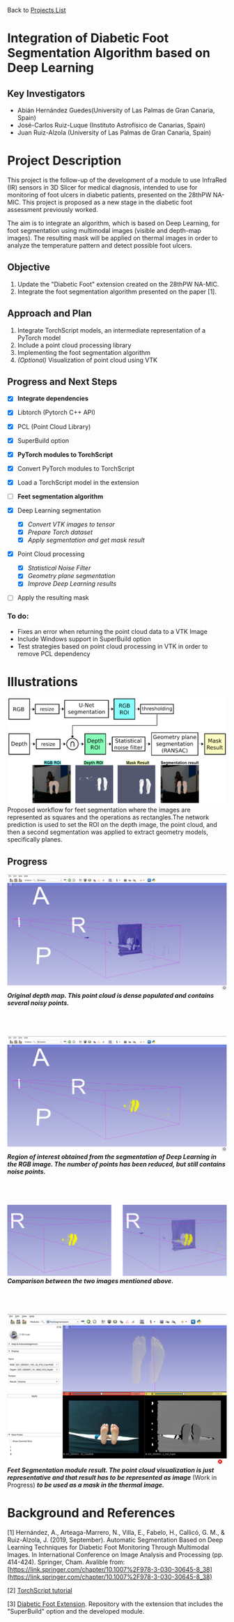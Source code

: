 Back to [Projects List](../../README.md#ProjectsList)

# Integration of Diabetic Foot Segmentation Algorithm based on Deep Learning

## Key Investigators

- Abián Hernández Guedes(University of Las Palmas de Gran Canaria, Spain)
- José-Carlos Ruiz-Luque (Instituto Astrofísico de Canarias, Spain)
- Juan Ruiz-Alzola (University of Las Palmas de Gran Canaria, Spain)


# Project Description

This project is the follow-up of the development of a module to use InfraRed (IR) sensors in 3D Slicer for medical diagnosis, intended to use for monitoring of foot ulcers in diabetic patients, presented on the 28thPW NA-MIC. This project is proposed as a new stage in the diabetic foot assessment previously worked.

The aim is to integrate an algorithm, which is based on Deep Learning, for foot segmentation using multimodal images (visible and depth-map images). The resulting mask will be applied on thermal images in order to analyze the temperature pattern and detect possible foot ulcers.

## Objective

1. Update the "Diabetic Foot" extension created on the 28thPW NA-MIC.
1. Integrate the foot segmentation algorithm presented on the paper [1].

## Approach and Plan

1. Integrate TorchScript models, an intermediate representation of a PyTorch model
1. Include a point cloud processing library
1. Implementing the foot segmentation algorithm
1. *(Optional)* Visualization of point cloud using VTK

## Progress and Next Steps
* [x]  **Integrate dependencies**
  * [x] Libtorch (Pytorch C++ API)
  * [x] PCL (Point Cloud Library) 
  * [x] SuperBuild option
* [x]  **PyTorch modules to TorchScript**
  * [x] Convert PyTorch modules to TorchScript
  * [x] Load a TorchScript model in the extension 
* [ ]  **Feet segmentation algorithm**
  * [x] Deep Learning segmentation
    * [x]  *Convert VTK images to tensor*
    * [x]  *Prepare Torch dataset*
    * [x]  *Apply segmentation and get mask result*
  * [x] Point Cloud processing
    * [x]  *Statistical Noise Filter*
    * [x]  *Geometry plane segmentation*
    * [x]  *Improve Deep Learning results*
  * [ ] Apply the resulting mask
  
  
  ### To do:
  *  Fixes an error when returning the point cloud data to a VTK Image
  *  Include Windows support in SuperBuild option
  *  Test strategies based on point cloud processing in VTK in order to remove PCL dependency 

# Illustrations
![Workflow](images/Workflow.png "Proposed workflow")
Proposed workflow for feet segmentation where the images are represented as squares
and the operations as rectangles.The network prediction is used to set the ROI on the depth
image, the point cloud, and then a second segmentation was applied to extract geometry models,
specifically planes.

## Progress
![Premasked](images/preMaskedPCD.png)
***Original depth map. This point cloud is dense populated and contains several noisy points.***
<br/>
<br/>
<br/>
<br/>
<br/>
![ROI](images/maskedPCD.png)
***Region of interest obtained from the segmentation of Deep Learning in the RGB image. The number of points has been reduced, but still contains noise points.***
<br/>
<br/>
<br/>
<br/>
<br/>
![Compare](images/comparativeUnmasked&Masked.png)
***Comparison between the two images mentioned above.***
<br/>
<br/>
<br/>
<br/>
<br/>
![ResultPCD](images/resultPCD.png)
***Feet Segmentation module result. The point cloud visualization is just representative and that result has to be represented as image*** (Work in Progress) ***to be used as a mask in the thermal image.***


# Background and References

[1] Hernández, A., Arteaga-Marrero, N., Villa, E., Fabelo, H., Callicó, G. M., & Ruiz-Alzola, J. (2019, September). Automatic Segmentation Based on Deep Learning Techniques for Diabetic Foot Monitoring Through Multimodal Images. In International Conference on Image Analysis and Processing (pp. 414-424). Springer, Cham. Avalible from: [https://link.springer.com/chapter/10.1007%2F978-3-030-30645-8_38](https://link.springer.com/chapter/10.1007%2F978-3-030-30645-8_38)

[2] [TorchScript tutorial](https://pytorch.org/tutorials/beginner/Intro_to_TorchScript_tutorial.html)

[3] [Diabetic Foot Extension](https://github.com/SolidusAbi/DiabeticFootExtension). Repository with the extension that includes the "SuperBuild" option and the developed module.

